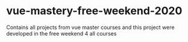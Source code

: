 # vue-mastery-free-weekend-2020
Contains all projects from vue master courses and this project were developed in the free weekend 4 all courses

